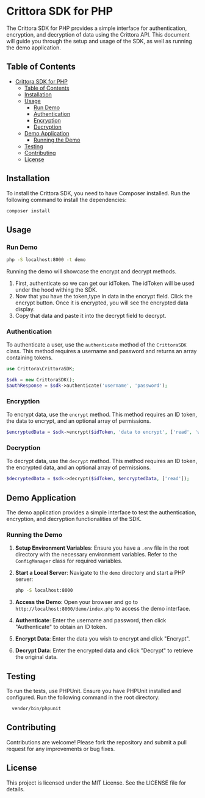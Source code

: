 # Crittora SDK for PHP

The Crittora SDK for PHP provides a simple interface for authentication, encryption, and decryption of data using the Crittora API. This document will guide you through the setup and usage of the SDK, as well as running the demo application.

## Table of Contents

- [Crittora SDK for PHP](#crittora-sdk-for-php)
  - [Table of Contents](#table-of-contents)
  - [Installation](#installation)
  - [Usage](#usage)
    - [Run Demo](#run-demo)
    - [Authentication](#authentication)
    - [Encryption](#encryption)
    - [Decryption](#decryption)
  - [Demo Application](#demo-application)
    - [Running the Demo](#running-the-demo)
  - [Testing](#testing)
  - [Contributing](#contributing)
  - [License](#license)

## Installation

To install the Crittora SDK, you need to have Composer installed. Run the following command to install the dependencies:

```bash
composer install
```

## Usage

### Run Demo

```bash
php -S localhost:8000 -t demo
```

Running the demo will showcase the encrypt and decrypt methods.

1. First, authenticate so we can get our idToken. The idToken will be used under the hood withing the SDK.
2. Now that you have the token,type in data in the encrypt field. Click the encrypt button. Once it is encrypted, you will see the encrypted data display.
3. Copy that data and paste it into the decrypt field to decrypt.

### Authentication

To authenticate a user, use the `authenticate` method of the `CrittoraSDK` class. This method requires a username and password and returns an array containing tokens.

```php
use Crittora\CrittoraSDK;

$sdk = new CrittoraSDK();
$authResponse = $sdk->authenticate('username', 'password');
```

### Encryption

To encrypt data, use the `encrypt` method. This method requires an ID token, the data to encrypt, and an optional array of permissions.

```php
$encryptedData = $sdk->encrypt($idToken, 'data to encrypt', ['read', 'write']);
```

### Decryption

To decrypt data, use the `decrypt` method. This method requires an ID token, the encrypted data, and an optional array of permissions.

```php
$decryptedData = $sdk->decrypt($idToken, $encryptedData, ['read']);
```

## Demo Application

The demo application provides a simple interface to test the authentication, encryption, and decryption functionalities of the SDK.

### Running the Demo

1. **Setup Environment Variables**: Ensure you have a `.env` file in the root directory with the necessary environment variables. Refer to the `ConfigManager` class for required variables.

2. **Start a Local Server**: Navigate to the `demo` directory and start a PHP server:

   ```bash
   php -S localhost:8000
   ```

3. **Access the Demo**: Open your browser and go to `http://localhost:8000/demo/index.php` to access the demo interface.

4. **Authenticate**: Enter the username and password, then click "Authenticate" to obtain an ID token.

5. **Encrypt Data**: Enter the data you wish to encrypt and click "Encrypt".

6. **Decrypt Data**: Enter the encrypted data and click "Decrypt" to retrieve the original data.

## Testing

To run the tests, use PHPUnit. Ensure you have PHPUnit installed and configured. Run the following command in the root directory:

```bash
  vendor/bin/phpunit
```

## Contributing

Contributions are welcome! Please fork the repository and submit a pull request for any improvements or bug fixes.

## License

This project is licensed under the MIT License. See the LICENSE file for details.
